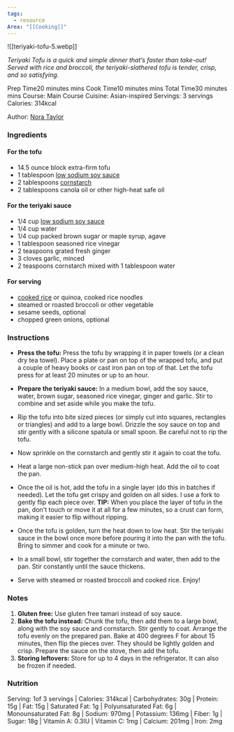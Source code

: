 ```yaml
---
tags:
  - resource
Area: "[[Cooking]]"
---
```


![[teriyaki-tofu-5.webp]]

_Teriyaki Tofu is a quick and simple dinner that’s faster than take-out! Served with rice and broccoli, the teriyaki-slathered tofu is tender, crisp, and so satisfying._

Prep Time20 minutes mins
Cook Time10 minutes mins
Total Time30 minutes mins
Course: Main Course
Cuisine: Asian-inspired
Servings: 3 servings
Calories: 314kcal

Author: [Nora Taylor](https://www.noracooks.com/about/)

### Ingredients

#### For the tofu

- 14.5 ounce block extra-firm tofu
- 1 tablespoon [low sodium soy sauce](https://amzn.to/2EPiAGY)
- 2 tablespoons [cornstarch](https://amzn.to/2Bio0Ij)
- 2 tablespoons canola oil or other high-heat safe oil

#### For the teriyaki sauce

- 1/4 cup [low sodium soy sauce](https://amzn.to/2EPiAGY)
- 1/4 cup water
- 1/4 cup packed brown sugar or maple syrup, agave
- 1 tablespoon seasoned rice vinegar
- 2 teaspoons grated fresh ginger
- 3 cloves garlic, minced
- 2 teaspoons cornstarch mixed with 1 tablespoon water

#### For serving

- [cooked rice](https://www.noracooks.com/basmati-rice/) or quinoa, cooked rice noodles
- steamed or roasted broccoli or other vegetable
- sesame seeds, optional
- chopped green onions, optional

### Instructions

- **Press the tofu:** Press the tofu by wrapping it in paper towels (or a clean dry tea towel). Place a plate or pan on top of the wrapped tofu, and put a couple of heavy books or cast iron pan on top of that. Let the tofu press for at least 20 minutes or up to an hour.
    
- **Prepare the teriyaki sauce:** In a medium bowl, add the soy sauce, water, brown sugar, seasoned rice vinegar, ginger and garlic. Stir to combine and set aside while you make the tofu.
    
- Rip the tofu into bite sized pieces (or simply cut into squares, rectangles or triangles) and add to a large bowl. Drizzle the soy sauce on top and stir gently with a silicone spatula or small spoon. Be careful not to rip the tofu.
    
- Now sprinkle on the cornstarch and gently stir it again to coat the tofu.
    
- Heat a large non-stick pan over medium-high heat. Add the oil to coat the pan.
    
- Once the oil is hot, add the tofu in a single layer (do this in batches if needed). Let the tofu get crispy and golden on all sides. I use a fork to gently flip each piece over. **TIP:** When you place the layer of tofu in the pan, don't touch or move it at all for a few minutes, so a crust can form, making it easier to flip without ripping.
    
- Once the tofu is golden, turn the heat down to low heat. Stir the teriyaki sauce in the bowl once more before pouring it into the pan with the tofu. Bring to simmer and cook for a minute or two.
    
- In a small bowl, stir together the cornstarch and water, then add to the pan. Stir constantly until the sauce thickens.
    
- Serve with steamed or roasted broccoli and cooked rice. Enjoy!
    

### Notes

1. **Gluten free:** Use gluten free tamari instead of soy sauce.
2. **Bake the tofu instead:** Chunk the tofu, then add them to a large bowl, along with the soy sauce and cornstarch. Stir gently to coat. Arrange the tofu evenly on the prepared pan. Bake at 400 degrees F for about 15 minutes, then flip the pieces over. They should be lightly golden and crisp. Prepare the sauce on the stove, then add the tofu.
3. **Storing leftovers:** Store for up to 4 days in the refrigerator. It can also be frozen if needed.

### Nutrition

Serving: 1of 3 servings | Calories: 314kcal | Carbohydrates: 30g | Protein: 15g | Fat: 15g | Saturated Fat: 1g | Polyunsaturated Fat: 6g | Monounsaturated Fat: 8g | Sodium: 970mg | Potassium: 136mg | Fiber: 1g | Sugar: 18g | Vitamin A: 0.3IU | Vitamin C: 1mg | Calcium: 201mg | Iron: 2mg
